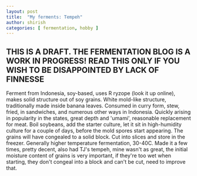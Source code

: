 ```yaml
---
layout: post
title:  "My ferments: Tempeh"
author: shirish
categories: [ fermentation, hobby ]
---
```


## THIS IS A DRAFT. THE FERMENTATION BLOG IS A WORK IN PROGRESS! READ THIS ONLY IF YOU WISH TO BE DISAPPOINTED BY LACK OF FINNESSE

Ferment from Indonesia, soy-based, uses R ryzope (look it up online), makes solid structure out of soy grains. White mold-like structure, traditionally made inside banana leaves. Consumed in curry form, stew, fried, in sandwiches, and numerous other ways in Indonesia. Quickly arising in popularity in the states, great depth and 'umami', reasonable replacement for meat. Boil soybeans, add the starter culture, let it sit in high-humidity culture for a couple of days, before the mold spores start appearing. The grains will have congealed to a solid block. Cut into slices and store in the freezer. Generally higher temperature fermentation, 30-40C. Made it a few times, pretty decent, also had TJ's tempeh, mine wasn't as great, the initial moisture content of grains is very important, if they're too wet when starting, they don't congeal into a block and can't be cut, need to improve that.
